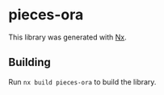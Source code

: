 # pieces-ora

This library was generated with [Nx](https://nx.dev).

## Building

Run `nx build pieces-ora` to build the library.
